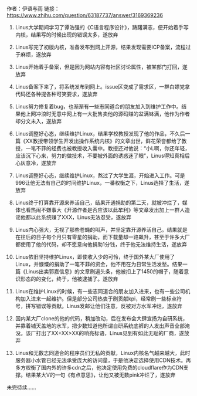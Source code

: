 
作者：伊语与雨
链接：https://www.zhihu.com/question/63187737/answer/3169369236

1.  Linus大学期间学习了谭浩强的《C语言程序设计》，踌躇满志，便开始着手写内核，结果写的时候出现的错误太多，遂放弃
    
2.  Linus写完了初版内核，准备发布到网上开源，结果发现需要ICP备案，流程过于麻烦，遂放弃
    
3.  Linus开始着手备案，但是因为网站内容有社区讨论属性，被某部门打回，遂放弃
    
4.  Linus备案下来了，将系统发布到网上。issue区变成了需求区，一群白嫖党拿代码还各种提各种可笑要求，遂放弃
    
5.  Linus努力修复着bug，也渐渐有一些志同道合的朋友加入到维护工作中。结果他上网冲浪时无意中网上有一大批售卖他的源码赚的盆满钵满，他作为作者却分文未入，遂放弃
    
6.  Linus调整好心态，继续维护Linux，结果学校教授发现了他的作品，不久后一篇《XX教授带领学生开发出操作系统内核》的文章出世，鲜花荣誉都给了教授，一笔不菲的经费也被教授收入囊中。教授还对他说：“小L啊，你还年轻，应该沉下心来，努力的做技术，不要被外面的诱惑迷了眼”，Linus得知真相后心灰意冷，遂放弃
7. Linus调整好心态，继续维护Linux，熬过了大学生涯，开始进入工作。可是996让他无法有自己的时间维护Linux，一番权衡之下，Linus选择了生活，遂放弃

8. Linus终于打算靠开源来养活自己，结果开通捐助的第二天，就被冲烂了，媒体也看热闹不嫌事大《开源作者是否应该以此牟利》等文章发出加上一群人造谣他都以此系统赚了XXX，Linus无法忍受，遂放弃

9. Linus内心强大，无视了那些苍蝇的叫声，并坚定靠开源养活自己。结果就是在往后的日子每个月只有零星的捐助，而下载量却一路飙升，甚至于许多大厂都使用了他的代码，却不愿意向他捐助1分钱，终于他无法维持生活，遂放弃

10. Linus依旧坚持维护Linux，即使收入少的可怜，终于国外某大厂使用了Linux，并慷慨的捐助了一笔不菲的资金，他不用在为日常生活发愁。结果一篇《Linus出卖郭嘉信息》的文章刷遍头条，他被扣上了1450的帽子，随着意识形态的的变化，终于，他被逮捕了。遂放弃

11. Linus在维护Linux的时候，有一些志同道合的朋友加入进来，也有一些公司机构加入进来一起维护。但是部分公司热衷于刷贡献kpi，经常刷一些标点符号，拼写错误等贡献。Linus发邮让他们注意，反被对方水军冲烂，遂放弃
12. 国内某大厂clone的他的代码，稍加改动，后在发布会大肆宣扬为自研系统，并靠着铺天盖地的水军，把少数知道他所谓自研系统底裤的人发出声音全部淹没。该厂打出了XX+XX>XX的响亮标语，Linus见到有如此无耻的厂商，遂放弃

13. Linus和无数志同道合的程序员们无私的贡献，Linux内核名气越来越大，此时服务器小水管已经无法承受庞大的访问量，于是他决定选择使用CDN技术。再多方权衡了国内外的许多cdn之后，他决定使用免费的cloudflare作为CDN支撑。结果某大V的一句《有点意思》，让他又被无数pink冲烂了，遂放弃

未完待续……